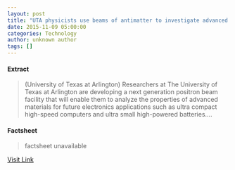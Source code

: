 ```yaml
---
layout: post
title: "UTA physicists use beams of antimatter to investigate advanced materials"
date: 2015-11-09 05:00:00
categories: Technology
author: unknown author
tags: []
---
```



#### Extract
>(University of Texas at Arlington) Researchers at The University of Texas at Arlington are developing a next generation positron beam facility that will enable them to analyze the properties of advanced materials for future electronics applications such as ultra compact high-speed computers and ultra small high-powered batteries....

#### Factsheet
>factsheet unavailable

[Visit Link](http://www.eurekalert.org/pub_releases/2015-11/uota-upu110915.php)


